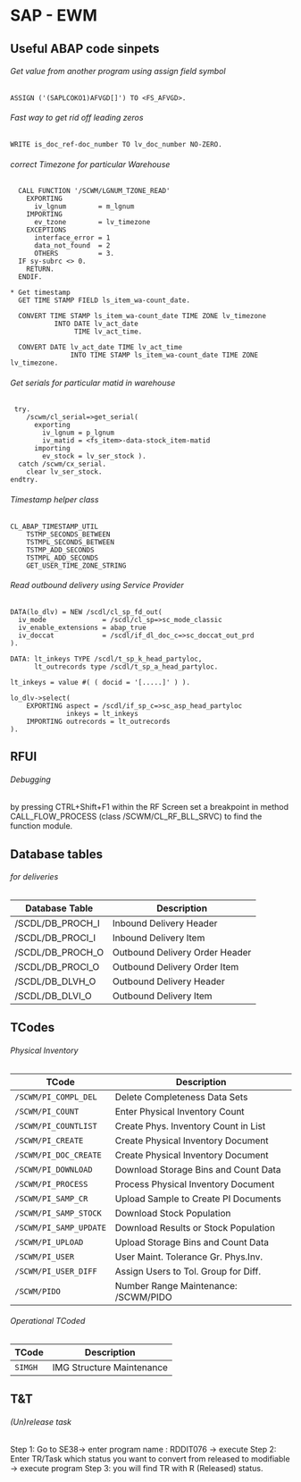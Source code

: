 # SAP - EWM

## Useful ABAP code sinpets
###### Get value from another program using assign field symbol
```
ASSIGN ('(SAPLCOKO1)AFVGD[]') TO <FS_AFVGD>.
```
###### Fast way to get rid off leading zeros

`WRITE is_doc_ref-doc_number TO lv_doc_number NO-ZERO.`

###### correct Timezone for particular Warehouse
```
  CALL FUNCTION '/SCWM/LGNUM_TZONE_READ'
    EXPORTING
      iv_lgnum        = m_lgnum
    IMPORTING
      ev_tzone        = lv_timezone
    EXCEPTIONS
      interface_error = 1
      data_not_found  = 2
      OTHERS          = 3.
  IF sy-subrc <> 0.
    RETURN.
  ENDIF.

* Get timestamp
  GET TIME STAMP FIELD ls_item_wa-count_date.

  CONVERT TIME STAMP ls_item_wa-count_date TIME ZONE lv_timezone
           INTO DATE lv_act_date
                TIME lv_act_time.

  CONVERT DATE lv_act_date TIME lv_act_time
               INTO TIME STAMP ls_item_wa-count_date TIME ZONE lv_timezone.
```
###### Get serials for particular  matid in warehouse
```
 try.
    /scwm/cl_serial=>get_serial(
      exporting
        iv_lgnum = p_lgnum
        iv_matid = <fs_item>-data-stock_item-matid
      importing
        ev_stock = lv_ser_stock ).
  catch /scwm/cx_serial.
    clear lv_ser_stock.
endtry.
```
###### Timestamp helper class
```
CL_ABAP_TIMESTAMP_UTIL
    TSTMP_SECONDS_BETWEEN
    TSTMPL_SECONDS_BETWEEN
    TSTMP_ADD_SECONDS
    TSTMPL_ADD_SECONDS
    GET_USER_TIME_ZONE_STRING
```
###### Read outbound delivery using Service Provider
```
DATA(lo_dlv) = NEW /scdl/cl_sp_fd_out(
  iv_mode              = /scdl/cl_sp=>sc_mode_classic
  iv_enable_extensions = abap_true
  iv_doccat            = /scdl/if_dl_doc_c=>sc_doccat_out_prd
).

DATA: lt_inkeys TYPE /scdl/t_sp_k_head_partyloc,
      lt_outrecords type /scdl/t_sp_a_head_partyloc.

lt_inkeys = value #( ( docid = '[.....]' ) ).

lo_dlv->select(
    EXPORTING aspect = /scdl/if_sp_c=>sc_asp_head_partyloc
              inkeys = lt_inkeys
    IMPORTING outrecords = lt_outrecords
).
```
## RFUI
###### Debugging
by pressing CTRL+Shift+F1 within the RF Screen
set a breakpoint in method CALL_FLOW_PROCESS (class /SCWM/CL_RF_BLL_SRVC) to find the function module.

## Database tables 
###### for deliveries

|Database Table|Description|
|-----|------------|
|/SCDL/DB_PROCH_I|Inbound Delivery Header|
|/SCDL/DB_PROCI_I|Inbound Delivery Item|
|/SCDL/DB_PROCH_O|Outbound Delivery Order Header|
|/SCDL/DB_PROCI_O|Outbound Delivery Order Item|
|/SCDL/DB_DLVH_O|Outbound Delivery Header|
|/SCDL/DB_DLVI_O|Outbound Delivery Item|

## TCodes
###### Physical Inventory
|TCode|Description|
|-----|------------|
|`/SCWM/PI_COMPL_DEL`|Delete Completeness Data Sets|
|`/SCWM/PI_COUNT`|Enter Physical Inventory Count|
|`/SCWM/PI_COUNTLIST`|	Create Phys. Inventory Count in List|
|`/SCWM/PI_CREATE`|Create Physical Inventory Document|
|`/SCWM/PI_DOC_CREATE`|	Create Physical Inventory Document|
|`/SCWM/PI_DOWNLOAD`|Download Storage Bins and Count Data|
|`/SCWM/PI_PROCESS`|Process Physical Inventory Document|
|`/SCWM/PI_SAMP_CR`|Upload Sample to Create PI Documents|
|`/SCWM/PI_SAMP_STOCK`|Download Stock Population|
|`/SCWM/PI_SAMP_UPDATE`|Download Results or Stock Population|
|`/SCWM/PI_UPLOAD`|Upload Storage Bins and Count Data|
|`/SCWM/PI_USER`|User Maint. Tolerance Gr. Phys.Inv.|
|`/SCWM/PI_USER_DIFF`|Assign Users to Tol. Group for Diff.|
|`/SCWM/PIDO`|Number Range Maintenance: /SCWM/PIDO|
###### Operational TCoded
|TCode|Description|
|-----|------------|
|`SIMGH`|IMG Structure Maintenance |

## T&T
###### (Un)release task
Step 1: Go to SE38-> enter program name : RDDIT076 -> execute
Step 2: Enter TR/Task which status you want to convert from released to modifiable -> execute program
Step 3: you will find TR with R (Released) status.
